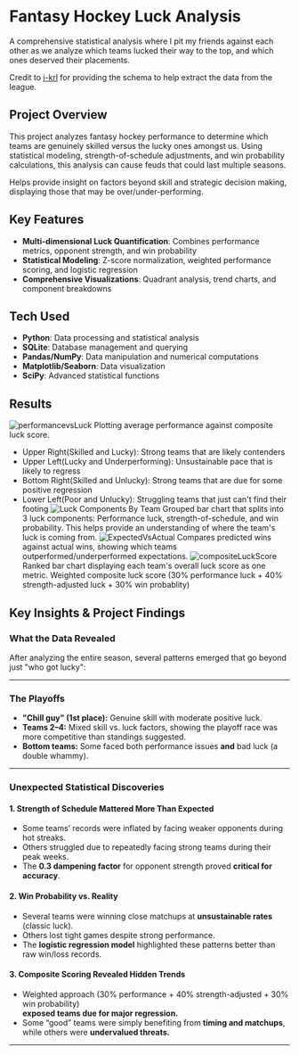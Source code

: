 # Fantasy Hockey Luck Analysis 

A comprehensive statistical analysis where I pit my friends against each other as we analyze which teams lucked their way to the top, and which ones deserved their placements.

Credit to [j-krl](https://github.com/j-krl/yfpy-nhl-sqlite?tab=readme-ov-file) for providing the schema to help extract the data from the league.

##  Project Overview

This project analyzes fantasy hockey performance to determine which teams are genuinely skilled versus the lucky ones amongst us. Using statistical modeling, strength-of-schedule adjustments, and win probability calculations, this analysis can cause feuds that could last multiple seasons.

Helps provide insight on factors beyond skill and strategic decision making, displaying those that may be over/under-performing.

##  Key Features

- **Multi-dimensional Luck Quantification**: Combines performance metrics, opponent strength, and win probability
- **Statistical Modeling**: Z-score normalization, weighted performance scoring, and logistic regression
- **Comprehensive Visualizations**: Quadrant analysis, trend charts, and component breakdowns

##  Tech Used

- **Python**: Data processing and statistical analysis
- **SQLite**: Database management and querying
- **Pandas/NumPy**: Data manipulation and numerical computations
- **Matplotlib/Seaborn**: Data visualization
- **SciPy**: Advanced statistical functions

##  Results

![performancevsLuck](https://github.com/user-attachments/assets/df46ab26-8207-48cf-8fb6-b1ec42839ade)
Plotting average performance against composite luck score. 
- Upper Right(Skilled and Lucky): Strong teams that are likely contenders
- Upper Left(Lucky and Underperforming): Unsustainable pace that is likely to regress
- Bottom Right(Skilled and Unlucky): Strong teams that are due for some positive regression
- Lower Left(Poor and Unlucky): Struggling teams that just can't find their footing
![Luck Components By Team](https://github.com/user-attachments/assets/1e4a9bd5-b4dd-4ecf-b081-2299365884cf)
Grouped bar chart that splits into 3 luck components: Performance luck, strength-of-schedule, and win probability. This helps provide an understanding of where the team's luck is coming from.
![ExpectedVsActual](https://github.com/user-attachments/assets/1b9d0fb7-0886-466f-b63a-eba633d9c82d)
Compares predicted wins against actual wins, showing which teams outperformed/underperformed expectations.
![compositeLuckScore](https://github.com/user-attachments/assets/6ac362c5-33e6-4fbc-ae4c-63178ca5f418)
Ranked bar chart displaying each team's overall luck score as one metric. Weighted composite luck score (30% performance luck + 40% strength-adjusted luck + 30% win probablity)

##  Key Insights & Project Findings

### What the Data Revealed
After analyzing the entire season, several patterns emerged that go beyond just "who got lucky":

---

### **The Playoffs**
- **"Chill guy" (1st place):** Genuine skill with moderate positive luck.
- **Teams 2–4:** Mixed skill vs. luck factors, showing the playoff race was more competitive than standings suggested.
- **Bottom teams:** Some faced both performance issues **and** bad luck (a double whammy).

---

### **Unexpected Statistical Discoveries**

#### **1. Strength of Schedule Mattered More Than Expected**
- Some teams’ records were inflated by facing weaker opponents during hot streaks.  
- Others struggled due to repeatedly facing strong teams during their peak weeks.  
- The **0.3 dampening factor** for opponent strength proved **critical for accuracy**.

#### **2. Win Probability vs. Reality**
- Several teams were winning close matchups at **unsustainable rates** (classic luck).  
- Others lost tight games despite strong performance.  
- The **logistic regression model** highlighted these patterns better than raw win/loss records.

#### **3. Composite Scoring Revealed Hidden Trends**
- Weighted approach (30% performance + 40% strength-adjusted + 30% win probability)  
  **exposed teams due for major regression.**  
- Some “good” teams were simply benefiting from **timing and matchups**,  
  while others were **undervalued threats.**

---

